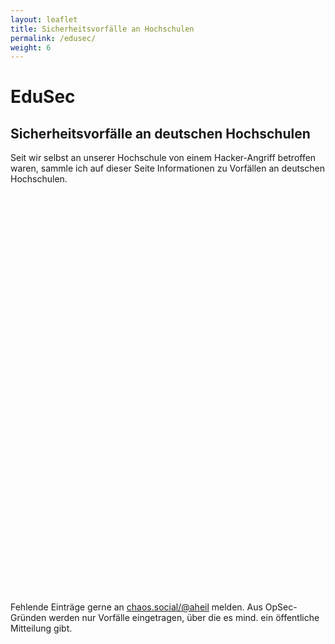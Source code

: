 ```yaml
---
layout: leaflet
title: Sicherheitsvorfälle an Hochschulen
permalink: /edusec/
weight: 6
---
```


# EduSec

## Sicherheitsvorfälle an deutschen Hochschulen

Seit wir selbst an unserer Hochschule von einem Hacker-Angriff betroffen waren, sammle ich auf dieser Seite Informationen zu Vorfällen an deutschen Hochschulen. 

 <div id="map" style="height: 640px;" ></div>

Fehlende Einträge gerne an [chaos.social/@aheil](https://chaos.social/@aheil) melden. Aus OpSec-Gründen werden nur Vorfälle eingetragen, über die es mind. ein öffentliche Mitteilung gibt.

 <script>
var map = L.map('map').setView([51.00, 10.00], 6);



L.tileLayer('https://tile.openstreetmap.org/{z}/{x}/{y}.png', {
    maxZoom: 19,
    attribution: '&copy; <a href="http://www.openstreetmap.org/copyright">OpenStreetMap</a>'
}).addTo(map);

<!-- - Vorfälle 2019 ---> 

var marker_medhanover = L.marker([52.384706507048335, 9.804138466565322]).addTo(map);
marker_medhanover.bindPopup("<b>Medizinische Hochschule Hannover</b><br>26.09.2019<br>https://www.heise.de/newsticker/meldung/Emotet-befaellt-Medizinische-Hochschule-Hannover-4541189.html").setOpacity(0.5);

var marker_giessen = L.marker([50.58073525472247, 8.677098435280982]).addTo(map);
marker_giessen.bindPopup("<b>Universität Gießen</b><br>09.12.2019<br>https://www.heise.de/newsticker/meldung/Uni-Giessen-offline-und-lahmgelegt-Cyber-Ermittler-eingeschaltet-4608662.html").setOpacity(0.5);

var marker_kathfr = L.marker([48.00400789691404, 7.857480726868274]).addTo(map);
marker_kathfr.bindPopup("<b>Katholische Hochschule Freiburg</b><br>19.12.2019<br>https://www.heise.de/newsticker/meldung/Shutdown-der-IT-Infrastruktur-Malware-befaellt-Katholische-Hochschule-Freiburg-4620194.html").setOpacity(0.5);

<!-- - Vorfälle 2022 ---> 

var marker_neuenburg= L.marker([46.99400854661084, 6.938703098338694]).addTo(map);
marker_neuenburg.bindPopup("<b>Universität Neuenburg (Neuchâtel-Université)</b><br>18.02.2022<br>https://www.fm1today.ch/schweiz/universitaet-neuenburg-von-hackern-angegriffen-145512415");


var marker_fhmuenster = L.marker([51.97194944789303, 7.595442493833062]).addTo(map);
marker_fhmuenster.bindPopup("<b>Fachhochschule Münster</b><br>23.06.2022<br>https://www1.wdr.de/nachrichten/westfalen-lippe/hackerangriff-fachhochschule-muenster-fh-100.html");

var marker_bergischeuni = L.marker([51.24516944577138, 7.149426966813448]).addTo(map);
marker_bergischeuni.bindPopup("<b>Bergische Universität Wuppertal</b><br>26.07.2022<br>https://www1.wdr.de/nachrichten/rheinland/hackerangriff-auf-wuppertaler-universitaet-100.html");

var marker_ansbach = L.marker([49.31287462029946, 10.5672619284774]).addTo(map);
marker_ansbach.bindPopup("<b>Hochschule Ansbach</b><br>20.10.2022<br>https://www.sueddeutsche.de/bayern/hackerangriff-hochschule-ansbach-lka-cyberattacke-1.5678669");


var marker_hhn = L.marker([49.12188926543984, 9.211406858124464]).addTo(map);
marker_hhn.bindPopup("<b>Hochschule Heilbronn</b><br>3.11.2022<br>https://www.swr.de/swraktuell/baden-wuerttemberg/heilbronn/cyberangriff-durch-hacker-bestaetigt-hochschule-heilbronn-100.html");

var marker_due = L.marker([48.40855602073308, 9.998293112505305]).addTo(map);
marker_due.bindPopup("<b>Technische Hochschule Ulm</b><br>12.11.2022<br>https://www.augsburger-allgemeine.de/neu-ulm/ulm-cyberangriff-auf-die-hochschule-ulm-id64650131.html");

var marker_due1 = L.marker([51.43337049989403, 6.802082052295569]).addTo(map);
marker_due1.bindPopup("<b>Universität Duisburg-Essen</b><br>28.11.2022<br>https://www1.wdr.de/nachrichten/ruhrgebiet/universitaet-duisburg-essen-stoerung-100.html");

var marker_due2 = L.marker([51.466315380571494, 7.016386593717399]).addTo(map);
marker_due2.bindPopup("<b>Universität Duisburg-Essen</b><br>28.11.2022<br>https://www1.wdr.de/nachrichten/ruhrgebiet/universitaet-duisburg-essen-stoerung-100.html").openPopup();



</script>

